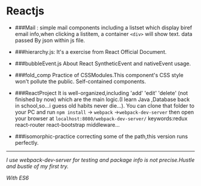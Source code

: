 # Reactjs

* ###Mail :
simple mail components including a listset which display biref email info,when clicking a listitem,
a container `<div>` will show text. data passed By json within js file.

* ###hierarchy.js:
It's a exercise from React Official Document.

* ###bubbleEvent.js
About React SyntheticEvent and nativeEvent usage.

* ###fold_comp
Practice of CSSModules.This component's CSS style won't pollute the public.
Self-contained components.

* ###ReactProject
It is well-organized,including 'add' 'edit' 'delete' (not finished by now) which are the main logic.(I learn Java ,Database back in school,so...i guess old habits never die...).
You can clone that folder to your PC and run  `npm install` -> `webpack`
->`webpack-dev-server` then open your browser at 
`localhost:8080/webpack-dev-server/`
keywords:redux react-router react-bootstrap middleware...

* ###isomorphic-practice
correcting some of the path,this version runs perfectly.


***
*I use webpack-dev-server for testing and package info is not precise.Hustle and bustle of my first try.*  

*With ES6*
